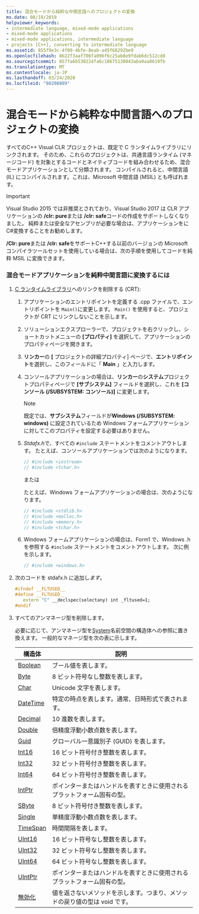 ```yaml
---
title: 混合モードから純粋な中間言語へのプロジェクトの変換
ms.date: 08/19/2019
helpviewer_keywords:
- intermediate language, mixed-mode applications
- mixed-mode applications
- mixed-mode applications, intermediate language
- projects [C++], converting to intermediate language
ms.assetid: 855f9e3c-4f09-4bfe-8eab-a45f68292be9
ms.openlocfilehash: 8b22f3aaf706fa096f6c25ab8e9fdab6dc512cd8
ms.sourcegitcommit: 857fa6b530224fa6c18675138043aba9aa0619fb
ms.translationtype: MT
ms.contentlocale: ja-JP
ms.lasthandoff: 03/24/2020
ms.locfileid: "80208809"
---
```

# <a name="converting-projects-from-mixed-mode-to-pure-intermediate-language"></a>混合モードから純粋な中間言語へのプロジェクトの変換

すべてのC++ Visual CLR プロジェクトは、既定で C ランタイムライブラリにリンクされます。 そのため、これらのプロジェクトは、共通言語ランタイム (マネージコード) を対象とするコードとネイティブコードを組み合わせるため、混合モードアプリケーションとして分類されます。 コンパイルされると、中間言語 (IL) にコンパイルされます。これは、Microsoft 中間言語 (MSIL) とも呼ばれます。

> [!IMPORTANT]
> Visual Studio 2015 では非推奨とされており、Visual Studio 2017 は CLR アプリケーションの **/clr: pure**または **/clr: safe**コードの作成をサポートしなくなりました。 純粋または安全なアセンブリが必要な場合は、アプリケーションをにC#変換することをお勧めします。

**/Clr: pure**または **/clr: safe**をサポートC++する以前のバージョンの Microsoft コンパイラツールセットを使用している場合は、次の手順を使用してコードを純粋 MSIL に変換できます。

### <a name="to-convert-your-mixed-mode-application-into-pure-intermediate-language"></a>混合モードアプリケーションを純粋中間言語に変換するには

1. [C ランタイムライブラリ](../c-runtime-library/crt-library-features.md)へのリンクを削除する (CRT):

   1. アプリケーションのエントリポイントを定義する .cpp ファイルで、エントリポイントを `Main()`に変更します。 `Main()` を使用すると、プロジェクトが CRT にリンクしないことを示します。

   2. ソリューションエクスプローラーで、プロジェクトを右クリックし、ショートカットメニューの **[プロパティ]** を選択して、アプリケーションのプロパティページを開きます。

   3. **リンカー**の **[** プロジェクトの詳細プロパティ] ページで、**エントリポイント**を選択し、このフィールドに「 **Main** 」と入力します。

   4. コンソールアプリケーションの場合は、**リンカー**の**システム**プロジェクトプロパティページで **[サブシステム]** フィールドを選択し、これを **[コンソール (/SUBSYSTEM: コンソール)]** に変更します。

      > [!NOTE]
      > 既定では、**サブシステム**フィールドが**Windows (/SUBSYSTEM: windows)** に設定されているため Windows フォームアプリケーションに対してこのプロパティを設定する必要はありません。

   5. *Stdafx.h*で、すべての `#include` ステートメントをコメントアウトします。 たとえば、コンソールアプリケーションでは次のようになります。

      ```cpp
      // #include <iostream>
      // #include <tchar.h>
      ```

       または

       たとえば、Windows フォームアプリケーションの場合は、次のようになります。

      ```cpp
      // #include <stdlib.h>
      // #include <malloc.h>
      // #include <memory.h>
      // #include <tchar.h>
      ```

   6. Windows フォームアプリケーションの場合は、Form1 で、Windows .h を参照する `#include` ステートメントをコメントアウトします。 次に例を示します。

      ```cpp
      // #include <windows.h>
      ```

2. 次のコードを stdafx.h に追加し*ます*。

   ```cpp
   #ifndef __FLTUSED__
   #define __FLTUSED__
      extern "C" __declspec(selectany) int _fltused=1;
   #endif
   ```

3. すべてのアンマネージ型を削除します。

   必要に応じて、アンマネージ型を[System](/dotnet/api/system)名前空間の構造体への参照に置き換えます。 一般的なマネージ型を次の表に示します。

   |構造体|説明|
   |---------------|-----------------|
   |[Boolean](/dotnet/api/system.boolean)|ブール値を表します。|
   |[Byte](/dotnet/api/system.byte)|8 ビット符号なし整数を表します。|
   |[Char](/dotnet/api/system.char)|Unicode 文字を表します。|
   |[DateTime](/dotnet/api/system.datetime)|特定の時点を表します。通常、日時形式で表されます。|
   |[Decimal](/dotnet/api/system.decimal)|10 進数を表します。|
   |[Double](/dotnet/api/system.double)|倍精度浮動小数点数を表します。|
   |[Guid](/dotnet/api/system.guid)|グローバル一意識別子 (GUID) を表します。|
   |[Int16](/dotnet/api/system.int16)|16 ビット符号付き整数を表します。|
   |[Int32](/dotnet/api/system.int32)|32 ビット符号付き整数を表します。|
   |[Int64](/dotnet/api/system.int64)|64 ビット符号付き整数を表します。|
   |[IntPtr](/dotnet/api/system.intptr)|ポインターまたはハンドルを表すときに使用されるプラットフォーム固有の型。|
   |[SByte](/dotnet/api/system.byte)|8 ビット符号付き整数を表します。|
   |[Single](/dotnet/api/system.single)|単精度浮動小数点数を表します。|
   |[TimeSpan](/dotnet/api/system.timespan)|時間間隔を表します。|
   |[UInt16](/dotnet/api/system.uint16)|16 ビット符号なし整数を表します。|
   |[UInt32](/dotnet/api/system.uint32)|32 ビット符号なし整数を表します。|
   |[UInt64](/dotnet/api/system.uint64)|64 ビット符号なし整数を表します。|
   |[UIntPtr](/dotnet/api/system.uintptr)|ポインターまたはハンドルを表すときに使用されるプラットフォーム固有の型。|
   |[無効化](/dotnet/api/system.void)|値を返さないメソッドを示します。つまり、メソッドの戻り値の型は void です。|
